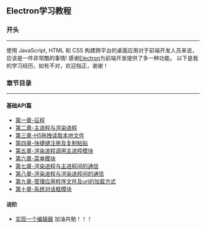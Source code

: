 ## Electron学习教程

### 开头
---
使用 JavaScript, HTML 和 CSS 构建跨平台的桌面应用对于前端开发人员来说，应该是一件非常酷的事情!
感谢[Electron](https://github.com/electron/electron)为前端开发提供了多一种功能。
以下是我的学习经历，如有不对，欢迎指正，谢谢！

### 章节目录
---

#### 基础API篇

- [第一章-征程](https://github.com/luojinxu520/electron-lessons/tree/master/lessons/lessons0)  
- [第二章-主进程与渲染进程](https://github.com/luojinxu520/electron-lessons/tree/master/lessons/lessons1)  
- [第三章-H5拖拽读取本地文件](https://github.com/luojinxu520/electron-lessons/tree/master/lessons/lessons2)  
- [第四章-快捷键注册及复制粘贴](https://github.com/luojinxu520/electron-lessons/tree/master/lessons/lessons3)  
- [第五章-渲染进程调用主进程模块](https://github.com/luojinxu520/electron-lessons/tree/master/lessons/lessons4)
- [第六章-菜单模块](https://github.com/luojinxu520/electron-lessons/tree/master/lessons5)
- [第七章-渲染进程与主进程间的通信](https://github.com/luojinxu520/electron-lessons/tree/master/lessons/lessons6)
- [第八章-渲染进程与渲染进程间的通信](https://github.com/luojinxu520/electron-lessons/tree/master/lessons/lessons7)
- [第九章-管理应用程序文件及url的加载方式](https://github.com/luojinxu520/electron-lessons/tree/master/lessons/lessons8)
- [第十章-系统对话框模块](https://github.com/luojinxu520/electron-lessons/tree/master/lessons/lessons9)

#### 进阶
- [实现一个编辑器](https://github.com/luojinxu520/electron-lessons/tree/master/combat/edit)
加油共勉！！！

